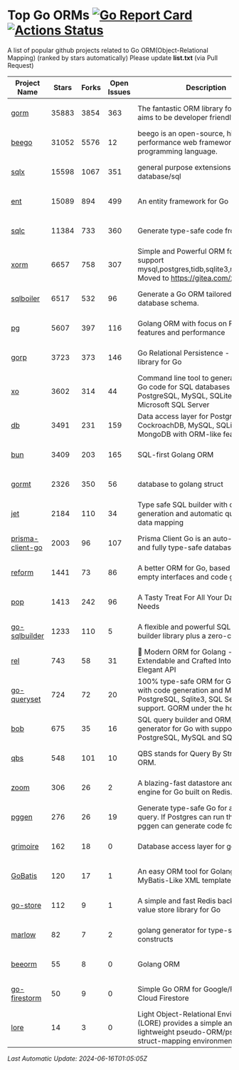 # Top Go ORMs [![Go Report Card](https://goreportcard.com/badge/github.com/d-tsuji/awesome-go-orms)](https://goreportcard.com/report/github.com/d-tsuji/awesome-go-orms) [![Actions Status](https://github.com/d-tsuji/awesome-go-orms/workflows/CI/badge.svg)](https://github.com/d-tsuji/awesome-go-orms/actions)
A list of popular github projects related to Go ORM(Object-Relational Mapping) (ranked by stars automatically)
Please update **list.txt** (via Pull Request)

| Project Name | Stars | Forks | Open Issues | Description | Last Update |
| ------------ | ----- | ----- | ----------- | ----------- | ----------- |
| [gorm](https://github.com/go-gorm/gorm) | 35883 | 3854 | 363 | The fantastic ORM library for Golang, aims to be developer friendly | 2024-06-16 00:37:48 |
| [beego](https://github.com/beego/beego) | 31052 | 5576 | 12 | beego is an open-source, high-performance web framework for the Go programming language. | 2024-06-16 00:42:04 |
| [sqlx](https://github.com/jmoiron/sqlx) | 15598 | 1067 | 351 | general purpose extensions to golang's database/sql | 2024-06-15 22:57:06 |
| [ent](https://github.com/ent/ent) | 15089 | 894 | 499 | An entity framework for Go | 2024-06-15 19:17:04 |
| [sqlc](https://github.com/sqlc-dev/sqlc) | 11384 | 733 | 360 | Generate type-safe code from SQL | 2024-06-15 17:49:13 |
| [xorm](https://github.com/go-xorm/xorm) | 6657 | 758 | 307 | Simple and Powerful ORM for Go, support mysql,postgres,tidb,sqlite3,mssql,oracle, Moved to https://gitea.com/xorm/xorm | 2024-06-13 22:08:41 |
| [sqlboiler](https://github.com/volatiletech/sqlboiler) | 6517 | 532 | 96 | Generate a Go ORM tailored to your database schema. | 2024-06-15 20:01:23 |
| [pg](https://github.com/go-pg/pg) | 5607 | 397 | 116 | Golang ORM with focus on PostgreSQL features and performance | 2024-06-15 17:42:52 |
| [gorp](https://github.com/go-gorp/gorp) | 3723 | 373 | 146 | Go Relational Persistence - an ORM-ish library for Go | 2024-06-10 14:44:26 |
| [xo](https://github.com/xo/xo) | 3602 | 314 | 44 | Command line tool to generate idiomatic Go code for SQL databases supporting PostgreSQL, MySQL, SQLite, Oracle, and Microsoft SQL Server | 2024-06-15 04:20:24 |
| [db](https://github.com/upper/db) | 3491 | 231 | 159 | Data access layer for PostgreSQL, CockroachDB, MySQL, SQLite and MongoDB with ORM-like features. | 2024-06-11 15:21:56 |
| [bun](https://github.com/uptrace/bun) | 3409 | 203 | 165 | SQL-first Golang ORM | 2024-06-15 23:53:44 |
| [gormt](https://github.com/xxjwxc/gormt) | 2326 | 350 | 56 | database to golang struct | 2024-06-15 07:44:12 |
| [jet](https://github.com/go-jet/jet) | 2184 | 110 | 34 | Type safe SQL builder with code generation and automatic query result data mapping | 2024-06-15 14:50:41 |
| [prisma-client-go](https://github.com/steebchen/prisma-client-go) | 2003 | 96 | 107 | Prisma Client Go is an auto-generated and fully type-safe database client | 2024-06-13 22:30:46 |
| [reform](https://github.com/go-reform/reform) | 1441 | 73 | 86 | A better ORM for Go, based on non-empty interfaces and code generation. | 2024-05-23 13:04:11 |
| [pop](https://github.com/gobuffalo/pop) | 1413 | 242 | 96 | A Tasty Treat For All Your Database Needs | 2024-06-08 17:32:23 |
| [go-sqlbuilder](https://github.com/huandu/go-sqlbuilder) | 1233 | 110 | 5 | A flexible and powerful SQL string builder library plus a zero-config ORM. | 2024-06-15 10:17:08 |
| [rel](https://github.com/go-rel/rel) | 743 | 58 | 31 | :gem: Modern ORM for Golang - Testable, Extendable and Crafted Into a Clean and Elegant API | 2024-06-02 12:13:36 |
| [go-queryset](https://github.com/jirfag/go-queryset) | 724 | 72 | 20 | 100% type-safe ORM for Go (Golang) with code generation and MySQL, PostgreSQL, Sqlite3, SQL Server support. GORM under the hood. | 2024-05-29 05:52:24 |
| [bob](https://github.com/stephenafamo/bob) | 675 | 35 | 16 | SQL query builder and ORM/Factory generator for Go with support for PostgreSQL, MySQL and SQLite | 2024-06-15 17:37:07 |
| [qbs](https://github.com/coocood/qbs) | 548 | 101 | 10 | QBS stands for Query By Struct. A Go ORM. | 2024-05-23 13:06:26 |
| [zoom](https://github.com/albrow/zoom) | 306 | 26 | 2 | A blazing-fast datastore and querying engine for Go built on Redis. | 2024-06-12 14:00:21 |
| [pggen](https://github.com/jschaf/pggen) | 276 | 26 | 19 | Generate type-safe Go for any Postgres query. If Postgres can run the query, pggen can generate code for it. | 2024-06-15 17:08:03 |
| [grimoire](https://github.com/Fs02/grimoire) | 162 | 18 | 0 | Database access layer for golang | 2024-05-30 11:14:37 |
| [GoBatis](https://github.com/mei-rune/GoBatis) | 120 | 17 | 1 | An easy ORM tool for Golang, support MyBatis-Like XML template SQL | 2024-06-11 12:12:05 |
| [go-store](https://github.com/gosuri/go-store) | 112 | 9 | 1 | A simple and fast Redis backed key-value store library for Go | 2023-09-25 03:42:25 |
| [marlow](https://github.com/dadleyy/marlow) | 82 | 7 | 2 | golang generator for type-safe sql api constructs | 2024-01-25 13:28:04 |
| [beeorm](https://github.com/latolukasz/beeorm) | 55 | 8 | 0 | Golang ORM | 2024-01-09 19:00:44 |
| [go-firestorm](https://github.com/jschoedt/go-firestorm) | 50 | 9 | 0 | Simple Go ORM for Google/Firebase Cloud Firestore | 2024-05-24 08:10:04 |
| [lore](https://github.com/abrahambotros/lore) | 14 | 3 | 0 | Light Object-Relational Environment (LORE) provides a simple and lightweight pseudo-ORM/pseudo-struct-mapping environment for Go | 2023-09-25 08:03:17 |

*Last Automatic Update: 2024-06-16T01:05:05Z*